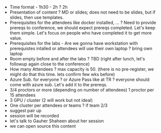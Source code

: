 - Time format - 1h30 - 2h ? 2h
- Presentation of content ? MD or slides; does not need to be slides, but if slides, then use templates.
- Prerequisites for the attendees like docker installed, ... ? Need to provide prereqs to conference, we should expect prereqs completed. Let's keep them simple. Let's focus on people who have completed it to get more value.
- Prerequisites for the labs - Are we gonna have workstation with prerequistes intalled or attendees will use their own laptop ? bring own laptop
- Room empty before and after the labs ? TBD (right after lunch, let's followup again close to the conference)
- How many Attendees ? max capacity is 50. (there is no pre-register, we might do that this time. lets confirm few wks before)
- Azure Sub. for everyone ? or Azure Pass like at TR ? everyone should come with azure sub. Let's add it to the prereqs.
- 3/4 proctors or more (depending on number of attendees) 1 proctor per 15 attendees
- 3 GPU / cluster (2 will work but not ideal)
- One cluster per attendees or teams ? if team 2/3
- suggest pair up
- session will be recorded
- let's talk to Gauher Shaheen about her session
- we can open source this content
